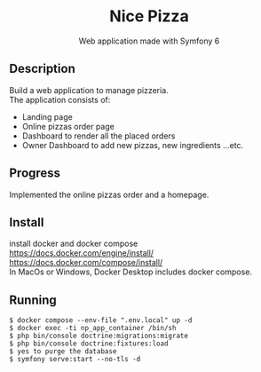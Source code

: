 <div align="center">
    <h1>Nice Pizza</h1>
    <p>Web application made with Symfony 6</p>
</div>

## Description
Build a web application to manage pizzeria.  
The application consists of:
* Landing page
* Online pizzas order page
* Dashboard to render all the placed orders
* Owner Dashboard to add new pizzas, new ingredients ...etc.

## Progress
Implemented the online pizzas order and a homepage.

## Install
install docker and docker compose  
https://docs.docker.com/engine/install/  
https://docs.docker.com/compose/install/  
In MacOs or Windows, Docker Desktop includes docker compose.  

## Running
    $ docker compose --env-file ".env.local" up -d
    $ docker exec -ti np_app_container /bin/sh
    $ php bin/console doctrine:migrations:migrate
    $ php bin/console doctrine:fixtures:load
    $ yes to purge the database
    $ symfony serve:start --no-tls -d




